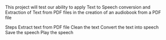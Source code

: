 This project will test our ability to apply Text to Speech conversion and Extraction of Text from PDF files in the creation of an audiobook from a PDF file

Steps
Extract text from PDF file
Clean the text
Convert the text into speech
Save the speech
Play the speech
